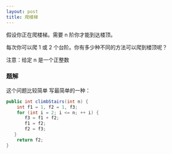 ```yaml
---
layout: post
title: 爬楼梯
---
```

假设你正在爬楼梯。需要 n 阶你才能到达楼顶。

每次你可以爬 1 或 2 个台阶。你有多少种不同的方法可以爬到楼顶呢？

注意：给定 n 是一个正整数

### 题解
这个问题比较简单
写最简单的一种：
``` java
public int climbStairs(int n) {
    int f1 = 1, f2 = 1, f3;
    for (int i = 2; i <= n; ++ i) {
       f3 = f1 + f2;
       f1 = f2;
       f2 = f3;
   }
    return f2;
}
```  
